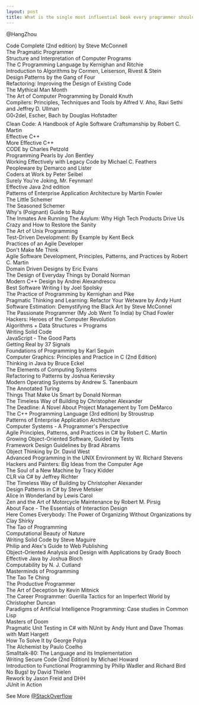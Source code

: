 ```yaml
---
layout: post
title: What is the single most influential book every programmer should read?
---
```


@HangZhou

Code Complete (2nd edition) by Steve McConnell<br>
The Pragmatic Programmer<br>
Structure and Interpretation of Computer Programs<br>
The C Programming Language by Kernighan and Ritchie<br>
Introduction to Algorithms by Cormen, Leiserson, Rivest & Stein<br>
Design Patterns by the Gang of Four<br>
Refactoring: Improving the Design of Existing Code<br>
The Mythical Man Month<br>
The Art of Computer Programming by Donald Knuth<br>
Compilers: Principles, Techniques and Tools by Alfred V. Aho, Ravi Sethi and Jeffrey D. Ullman<br>
G0‹2del, Escher, Bach by Douglas Hofstadter<br>
Clean Code: A Handbook of Agile Software Craftsmanship by Robert C. Martin<br>
Effective C++<br>
More Effective C++<br>
CODE by Charles Petzold<br>
Programming Pearls by Jon Bentley<br>
Working Effectively with Legacy Code by Michael C. Feathers<br>
Peopleware by Demarco and Lister<br>
Coders at Work by Peter Seibel<br>
Surely You're Joking, Mr. Feynman!<br>
Effective Java 2nd edition<br>
Patterns of Enterprise Application Architecture by Martin Fowler<br>
The Little Schemer<br>
The Seasoned Schemer<br>
Why's (Poignant) Guide to Ruby<br>
The Inmates Are Running The Asylum: Why High Tech Products Drive Us Crazy and How to Restore the Sanity<br>
The Art of Unix Programming<br>
Test-Driven Development: By Example by Kent Beck<br>
Practices of an Agile Developer<br>
Don't Make Me Think<br>
Agile Software Development, Principles, Patterns, and Practices by Robert C. Martin<br>
Domain Driven Designs by Eric Evans<br>
The Design of Everyday Things by Donald Norman<br>
Modern C++ Design by Andrei Alexandrescu<br>
Best Software Writing I by Joel Spolsky<br>
The Practice of Programming by Kernighan and Pike<br>
Pragmatic Thinking and Learning: Refactor Your Wetware by Andy Hunt<br>
Software Estimation: Demystifying the Black Art by Steve McConnel<br>
The Passionate Programmer (My Job Went To India) by Chad Fowler<br>
Hackers: Heroes of the Computer Revolution<br>
Algorithms + Data Structures = Programs<br>
Writing Solid Code<br>
JavaScript - The Good Parts<br>
Getting Real by 37 Signals<br>
Foundations of Programming by Karl Seguin<br>
Computer Graphics: Principles and Practice in C (2nd Edition)<br>
Thinking in Java by Bruce Eckel<br>
The Elements of Computing Systems<br>
Refactoring to Patterns by Joshua Kerievsky<br>
Modern Operating Systems by Andrew S. Tanenbaum<br>
The Annotated Turing<br>
Things That Make Us Smart by Donald Norman<br>
The Timeless Way of Building by Christopher Alexander<br>
The Deadline: A Novel About Project Management by Tom DeMarco<br>
The C++ Programming Language (3rd edition) by Stroustrup<br>
Patterns of Enterprise Application Architecture<br>
Computer Systems - A Programmer's Perspective<br>
Agile Principles, Patterns, and Practices in C# by Robert C. Martin<br>
Growing Object-Oriented Software, Guided by Tests<br>
Framework Design Guidelines by Brad Abrams<br>
Object Thinking by Dr. David West<br>
Advanced Programming in the UNIX Environment by W. Richard Stevens<br>
Hackers and Painters: Big Ideas from the Computer Age<br>
The Soul of a New Machine by Tracy Kidder<br>
CLR via C# by Jeffrey Richter<br>
The Timeless Way of Building by Christopher Alexander<br>
Design Patterns in C# by Steve Metsker<br>
Alice in Wonderland by Lewis Carol<br>
Zen and the Art of Motorcycle Maintenance by Robert M. Pirsig<br>
About Face - The Essentials of Interaction Design<br>
Here Comes Everybody: The Power of Organizing Without Organizations by Clay Shirky<br>
The Tao of Programming<br>
Computational Beauty of Nature<br>
Writing Solid Code by Steve Maguire<br>
Philip and Alex's Guide to Web Publishing<br>
Object-Oriented Analysis and Design with Applications by Grady Booch<br>
Effective Java by Joshua Bloch<br>
Computability by N. J. Cutland<br>
Masterminds of Programming<br>
The Tao Te Ching<br>
The Productive Programmer<br>
The Art of Deception by Kevin Mitnick<br>
The Career Programmer: Guerilla Tactics for an Imperfect World by Christopher Duncan<br>
Paradigms of Artificial Intelligence Programming: Case studies in Common Lisp<br>
Masters of Doom<br>
Pragmatic Unit Testing in C# with NUnit by Andy Hunt and Dave Thomas with Matt Hargett<br>
How To Solve It by George Polya<br>
The Alchemist by Paulo Coelho<br>
Smalltalk-80: The Language and its Implementation<br>
Writing Secure Code (2nd Edition) by Michael Howard<br>
Introduction to Functional Programming by Philip Wadler and Richard Bird<br>
No Bugs! by David Thielen<br>
Rework by Jason Freid and DHH<br>
JUnit in Action<br>

See More [@StackOverflow](http://stackoverflow.com/questions/1711/what-is-the-single-most-influential-book-every-programmer-should-read)
